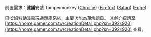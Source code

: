 前置需求：**建議**安裝 Tampermonkey ([Chrome](https://chrome.google.com/webstore/detail/dhdgffkkebhmkfjojejmpbldmpobfkfo)) ([Firefox](https://addons.mozilla.org/en-US/firefox/addon/tampermonkey)) ([Safari](https://safari.tampermonkey.net/tampermonkey.safariextz)) ([Edge](https://www.microsoft.com/store/apps/9NBLGGH5162S))

巴哈姆特動漫電玩通題庫系統，主要功能為蒐集題目。
其餘介紹請至 [https://home.gamer.com.tw/creationDetail.php?sn=3924920](https://home.gamer.com.tw/creationDetail.php?sn=3924920) 查看。